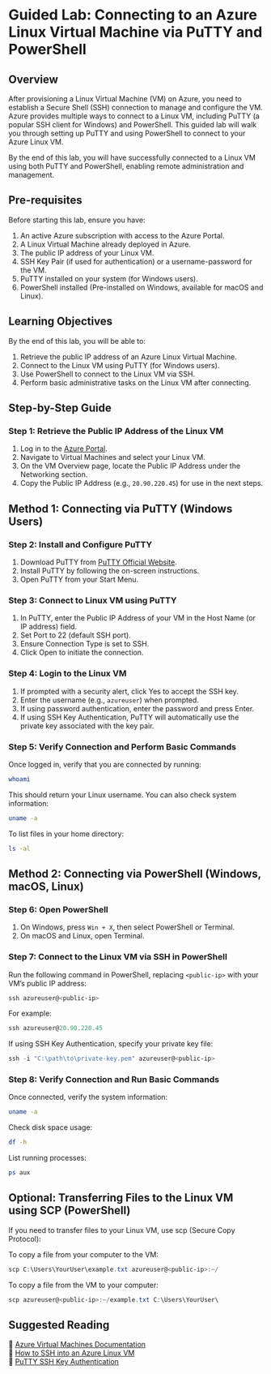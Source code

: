 # Guided Lab: Connecting to an Azure Linux Virtual Machine via PuTTY and PowerShell

## Overview  
After provisioning a Linux Virtual Machine (VM) on Azure, you need to establish a Secure Shell (SSH) connection to manage and configure the VM. Azure provides multiple ways to connect to a Linux VM, including PuTTY (a popular SSH client for Windows) and PowerShell. This guided lab will walk you through setting up PuTTY and using PowerShell to connect to your Azure Linux VM.

By the end of this lab, you will have successfully connected to a Linux VM using both PuTTY and PowerShell, enabling remote administration and management.



## Pre-requisites  
Before starting this lab, ensure you have:  
1. An active Azure subscription with access to the Azure Portal.  
2. A Linux Virtual Machine already deployed in Azure.  
3. The public IP address of your Linux VM.  
4. SSH Key Pair (if used for authentication) or a username-password for the VM.  
5. PuTTY installed on your system (for Windows users).  
6. PowerShell installed (Pre-installed on Windows, available for macOS and Linux).  



## Learning Objectives  
By the end of this lab, you will be able to:  
1. Retrieve the public IP address of an Azure Linux Virtual Machine.  
2. Connect to the Linux VM using PuTTY (for Windows users).  
3. Use PowerShell to connect to the Linux VM via SSH.  
4. Perform basic administrative tasks on the Linux VM after connecting.  



## Step-by-Step Guide  

### Step 1: Retrieve the Public IP Address of the Linux VM  
1. Log in to the [Azure Portal](https://portal.azure.com).  
2. Navigate to Virtual Machines and select your Linux VM.  
3. On the VM Overview page, locate the Public IP Address under the Networking section.  
4. Copy the Public IP Address (e.g., `20.90.220.45`) for use in the next steps.  



## Method 1: Connecting via PuTTY (Windows Users)  

### Step 2: Install and Configure PuTTY  
1. Download PuTTY from [PuTTY Official Website](https://www.chiark.greenend.org.uk/~sgtatham/putty/latest.html).  
2. Install PuTTY by following the on-screen instructions.  
3. Open PuTTY from your Start Menu.  

### Step 3: Connect to Linux VM using PuTTY  
1. In PuTTY, enter the Public IP Address of your VM in the Host Name (or IP address) field.  
2. Set Port to 22 (default SSH port).  
3. Ensure Connection Type is set to SSH.  
4. Click Open to initiate the connection.  

### Step 4: Login to the Linux VM  
1. If prompted with a security alert, click Yes to accept the SSH key.  
2. Enter the username (e.g., `azureuser`) when prompted.  
3. If using password authentication, enter the password and press Enter.  
4. If using SSH Key Authentication, PuTTY will automatically use the private key associated with the key pair.  

### Step 5: Verify Connection and Perform Basic Commands  
Once logged in, verify that you are connected by running:  
```bash
whoami
```
This should return your Linux username. You can also check system information:  
```bash
uname -a
```
To list files in your home directory:  
```bash
ls -al
```



## Method 2: Connecting via PowerShell (Windows, macOS, Linux)  

### Step 6: Open PowerShell  
1. On Windows, press `Win + X`, then select PowerShell or Terminal.  
2. On macOS and Linux, open Terminal.  

### Step 7: Connect to the Linux VM via SSH in PowerShell  
Run the following command in PowerShell, replacing `<public-ip>` with your VM’s public IP address:  
```powershell
ssh azureuser@<public-ip>
```
For example:  
```powershell
ssh azureuser@20.90.220.45
```

If using SSH Key Authentication, specify your private key file:  
```powershell
ssh -i "C:\path\to\private-key.pem" azureuser@<public-ip>
```

### Step 8: Verify Connection and Run Basic Commands  
Once connected, verify the system information:  
```bash
uname -a
```
Check disk space usage:  
```bash
df -h
```
List running processes:  
```bash
ps aux
```



## Optional: Transferring Files to the Linux VM using SCP (PowerShell)  
If you need to transfer files to your Linux VM, use scp (Secure Copy Protocol):  

To copy a file from your computer to the VM:  
```powershell
scp C:\Users\YourUser\example.txt azureuser@<public-ip>:~/
```
To copy a file from the VM to your computer:  
```powershell
scp azureuser@<public-ip>:~/example.txt C:\Users\YourUser\
```


## Suggested Reading  
📖 [Azure Virtual Machines Documentation](https://learn.microsoft.com/en-us/azure/virtual-machines/)  
📖 [How to SSH into an Azure Linux VM](https://learn.microsoft.com/en-us/azure/virtual-machines/linux/mac-create-ssh-keys)  
📖 [PuTTY SSH Key Authentication](https://www.ssh.com/academy/ssh/putty)